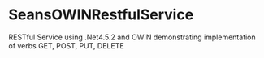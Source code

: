 # SeansOWINRestfulService
RESTful Service using .Net4.5.2 and OWIN demonstrating implementation of verbs GET, POST, PUT, DELETE
